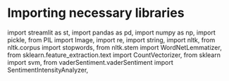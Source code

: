 # Importing necessary libraries
import streamlit as st,
import pandas as pd,
import numpy as np,
import pickle,
from PIL import Image,
import re,
import string,
import nltk,
from nltk.corpus import stopwords,
from nltk.stem import WordNetLemmatizer,
from sklearn.feature_extraction.text import CountVectorizer,
from sklearn import svm,
from vaderSentiment.vaderSentiment import SentimentIntensityAnalyzer,

